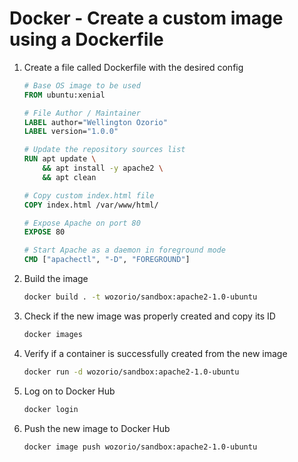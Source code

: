 # Docker - Create a custom image using a Dockerfile

1. Create a file called Dockerfile with the desired config
    ```dockerfile
    # Base OS image to be used
    FROM ubuntu:xenial

    # File Author / Maintainer
    LABEL author="Wellington Ozorio"
    LABEL version="1.0.0"

    # Update the repository sources list
    RUN apt update \
        && apt install -y apache2 \
        && apt clean

    # Copy custom index.html file
    COPY index.html /var/www/html/

    # Expose Apache on port 80
    EXPOSE 80

    # Start Apache as a daemon in foreground mode
    CMD ["apachectl", "-D", "FOREGROUND"]
    ```
1. Build the image
    ```bash
    docker build . -t wozorio/sandbox:apache2-1.0-ubuntu
    ```
1. Check if the new image was properly created and copy its ID
    ```bash
    docker images
    ```
1. Verify if a container is successfully created from the new image
    ```bash
    docker run -d wozorio/sandbox:apache2-1.0-ubuntu
    ```
1. Log on to Docker Hub
    ```bash
    docker login
    ```
1. Push the new image to Docker Hub
    ```bash
    docker image push wozorio/sandbox:apache2-1.0-ubuntu
    ```
